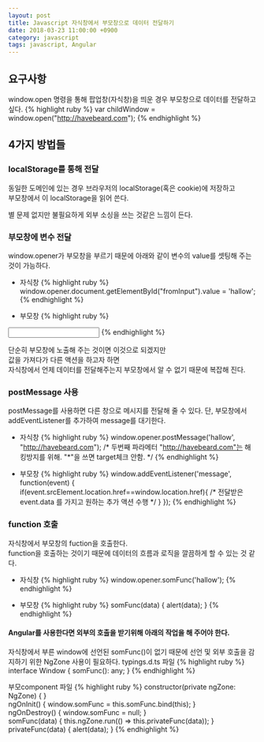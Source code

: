 ```yaml
---
layout: post
title: Javascript 자식창에서 부모창으로 데이터 전달하기
date: 2018-03-23 11:00:00 +0900
category: javascript
tags: javascript, Angular
---
```


## 요구사항
window.open 명령을 통해 팝업창(자식창)을 띄운 경우 부모창으로 데이터를 전달하고 싶다.
{% highlight ruby %}
var childWindow = window.open("http://havebeard.com");
{% endhighlight %}

## 4가지 방법들

### localStorage를 통해 전달
동일한 도메인에 있는 경우 브라우저의 localStorage(혹은 cookie)에 저장하고  
부모창에서 이 localStorage을 읽어 쓴다.

별 문제 없지만 불필요하게 외부 소싱을 쓰는 것같은 느낌이 든다.


### 부모창에 변수 전달
window.opener가 부모창을 부르기 때문에 아래와 같이 변수의 value를 셋팅해 주는 것이 가능하다.

- 자식창
{% highlight ruby %}
window.opener.document.getElementById("fromInput").value = 'hallow';
{% endhighlight %}

- 부모창
{% highlight ruby %}
<input type="text" id="fromInput">
{% endhighlight %}

단순히 부모창에 노출해 주는 것이면 이것으로 되겠지만  
값을 가져다가 다른 액션을 하고자 하면  
자식창에서 언제 데이터를 전달해주는지 부모창에서 알 수 없기 때문에 복잡해 진다.


### postMessage 사용
postMessage를 사용하면 다른 창으로 메시지를 전달해 줄 수 있다.
단, 부모창에서 addEventListener를 추가하여 message를 대기한다.
- 자식창
{% highlight ruby %}
window.opener.postMessage('hallow', "http://havebeard.com");
/* 두번째 파라메터 "http://havebeard.com"는 해킹방지를 위해. "*"을 쓰면 target체크 안함.  */
{% endhighlight %}

- 부모창
{% highlight ruby %}
window.addEventListener('message', function(event) {
    if(event.srcElement.location.href==window.location.href){
        /* 전달받은 event.data 를 가지고 원하는 추가 액션 수행 */
    }
});
{% endhighlight %}


### function 호출
자식창에서 부모창의 fuction을 호출한다.  
function을 호출하는 것이기 때문에 데이터의 흐름과 로직을 깔끔하게 할 수 있는 것 같다.

- 자식창
{% highlight ruby %}
window.opener.somFunc('hallow');
{% endhighlight %}

- 부모창
{% highlight ruby %}
somFunc(data) {
    alert(data);
}
{% endhighlight %}

 #### Angular를 사용한다면 외부의 호출을 받기위해 아래의 작업을 해 주어야 한다.
자식창에서 부른 window에 선언된 somFunc()이 없기 때문에 선언 및 
외부 호출을 감지하기 위한 NgZone 사용이 필요하다.
typings.d.ts 파일
{% highlight ruby %}
interface Window { somFunc(): any; }
{% endhighlight %}  

부모component 파일
{% highlight ruby %}
constructor(private ngZone: NgZone) {
}  
ngOnInit() {
    window.somFunc = this.somFunc.bind(this);
}  
ngOnDestroy() {
    window.somFunc = null;
}  
somFunc(data) {
    this.ngZone.run(() => this.privateFunc(data));
}
privateFunc(data) {
    alert(data);
}
{% endhighlight %}
